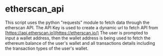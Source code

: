 # etherscan_api 

This script uses the python "requests" module to fetch data through the etherscan API.
The API Key is used to create a dynamic url to fetch API from [https://api.etherscan.io](https://etherscan.io/) The user is prompted to input a wallet address, then the wallet address is being used to fetch the ethereum balance of the user's wallet and all transactions details including the transaction types of the user's wallet.
